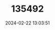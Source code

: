 ---
title: "135492"
category: "Rhynchocypris czekanowskii"
draft: false
date: 2024-02-22 13:03:51
languages:
  English: ["Chekanovskii's Minnow", "Chekanovski's Minnow", "Czekanowski's Minnow"]
  Danish: ["Czekanowskis Elritse"]
  Russian: ["Gol'yan Chekanovskogo"]
  Czech: ["Střevle Čekanovského"]
  German: ["Tschekanowski-elritze"]
  Finnish: ["Tundramutu"]
---